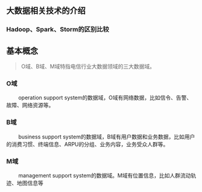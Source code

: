 ## 大数据相关技术的介绍

### Hadoop、Spark、Storm的区别比较


## 基本概念
> O域、B域、M域特指电信行业大数据领域的三大数据域。

### O域

&nbsp;　　operation support system的数据域，O域有网络数据，比如信令、告警、故障、网络资源等。

### B域

&nbsp;　　business support system的数据域，B域有用户数据和业务数据，比如用户的消费习惯、终端信息、ARPU的分组、业务内容，业务受众人群等。

### M域

&nbsp;　　management support system的数据域。M域有位置信息，比如人群流动轨迹、地图信息等
